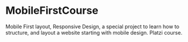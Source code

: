 # MobileFirstCourse
Mobile First layout, Responsive Design, a special project to learn how to structure, and layout a website starting with mobile design. Platzi course.
